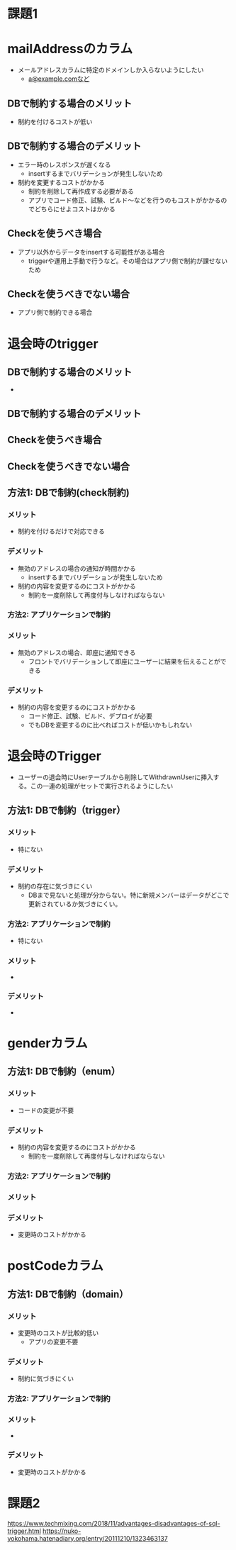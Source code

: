 # 課題1

# mailAddressのカラム
- メールアドレスカラムに特定のドメインしか入らないようにしたい
    - a@example.comなど
## DBで制約する場合のメリット
- 制約を付けるコストが低い
## DBで制約する場合のデメリット
- エラー時のレスポンスが遅くなる
    - insertするまでバリデーションが発生しないため
- 制約を変更するコストがかかる
    - 制約を削除して再作成する必要がある
    - アプリでコード修正、試験、ビルド～などを行うのもコストがかかるのでどちらにせよコストはかかる
## Checkを使うべき場合
- アプリ以外からデータをinsertする可能性がある場合
    - triggerや運用上手動で行うなど。その場合はアプリ側で制約が課せないため
## Checkを使うべきでない場合
- アプリ側で制約できる場合

# 退会時のtrigger
## DBで制約する場合のメリット
- 
## DBで制約する場合のデメリット
## Checkを使うべき場合
## Checkを使うべきでない場合


## 方法1: DBで制約(check制約)
### メリット
- 制約を付けるだけで対応できる
### デメリット
- 無効のアドレスの場合の通知が時間かかる
    - insertするまでバリデーションが発生しないため
- 制約の内容を変更するのにコストがかかる
    - 制約を一度削除して再度付与しなければならない

### 方法2: アプリケーションで制約
### メリット
- 無効のアドレスの場合、即座に通知できる
    - フロントでバリデーションして即座にユーザーに結果を伝えることができる
### デメリット
- 制約の内容を変更するのにコストがかかる
    - コード修正、試験、ビルド、デプロイが必要
    - でもDBを変更するのに比べればコストが低いかもしれない

# 退会時のTrigger
- ユーザーの退会時にUserテーブルから削除してWithdrawnUserに挿入する。この一連の処理がセットで実行されるようにしたい
## 方法1: DBで制約（trigger）
### メリット
- 特にない
### デメリット
- 制約の存在に気づきにくい
    - DBまで見ないと処理が分からない。特に新規メンバーはデータがどこで更新されているか気づきにくい。
### 方法2: アプリケーションで制約
- 特にない
### メリット
- 
### デメリット
- 

# genderカラム
## 方法1: DBで制約（enum）
### メリット
- コードの変更が不要
### デメリット
- 制約の内容を変更するのにコストがかかる
    - 制約を一度削除して再度付与しなければならない
### 方法2: アプリケーションで制約
### メリット
### デメリット
- 変更時のコストがかかる

# postCodeカラム
## 方法1: DBで制約（domain）
### メリット
- 変更時のコストが比較的低い
    - アプリの変更不要
### デメリット
- 制約に気づきにくい
### 方法2: アプリケーションで制約
### メリット
- 
### デメリット
- 変更時のコストがかかる

# 課題2



https://www.techmixing.com/2018/11/advantages-disadvantages-of-sql-trigger.html
https://nuko-yokohama.hatenadiary.org/entry/20111210/1323463137